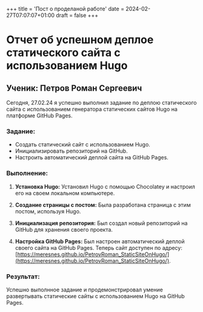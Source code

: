 +++
title = 'Пост о проделаной работе'
date = 2024-02-27T07:07:07+01:00
draft = false
+++
# Отчет об успешном деплое статического сайта с использованием Hugo

## Ученик: Петров Роман Сергеевич

Сегодня, 27.02.24 я успешно выполнил задание по деплою статического сайта с использованием генератора статических сайтов Hugo на платформе GitHub Pages.

### Задание:

- Создать статический сайт с использованием Hugo.
- Инициализировать репозиторий на GitHub.
- Настроить автоматический деплой сайта на GitHub Pages.

### Выполнение:

1. **Установка Hugo:**
   Установил Hugo с помощью Chocolatey и настроил его на своем локальном компьютере.

2. **Создание страницы с постом:**
   Была разработана страница с этим постом, используя Hugo. 

3. **Инициализация репозитория:**
   Был создал новый репозиторий на GitHub для хранения своего проекта.

4. **Настройка GitHub Pages:**
   Был настроен автоматический деплой своего сайта на GitHub Pages. Теперь сайт доступен по адресу: [https://meresnes.github.io/PetrovRoman_StaticSiteOnHugo/](https://meresnes.github.io/PetrovRoman_StaticSiteOnHugo/).

### Результат:

Успешно выполнное задание и продемонстрировал умение развертывать статические сайты с использованием Hugo на GitHub Pages.

